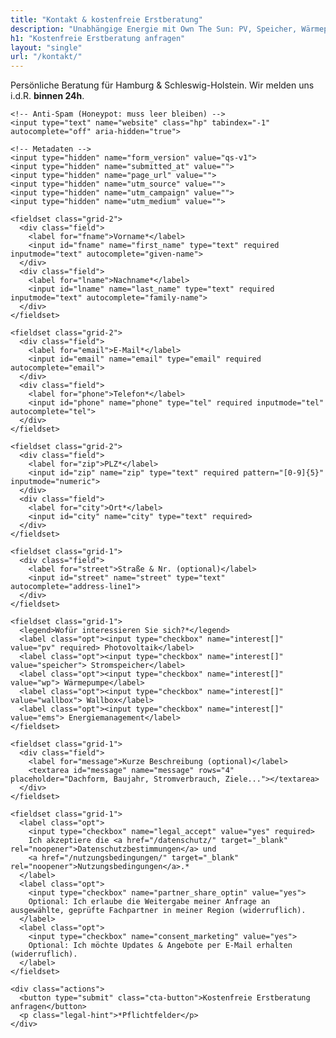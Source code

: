 ```yaml
---
title: "Kontakt & kostenfreie Erstberatung"
description: "Unabhängige Energie mit Own The Sun: PV, Speicher, Wärmepumpe & Wallbox. Kostenfreie Erstberatung – jetzt anfragen."
h1: "Kostenfreie Erstberatung anfragen"
layout: "single"
url: "/kontakt/"
---
```


<section class="form-wrap">
  <p class="lead">
    Persönliche Beratung für Hamburg & Schleswig-Holstein. Wir melden uns i.d.R. <strong>binnen 24h</strong>.
  </p>

  <!-- Formular-Start (WICHTIG) -->
  <form id="ots-contact" class="ots-form" method="post" action="https://automation.ownthesun.de/webhook/lead" novalidate>

    <!-- Anti-Spam (Honeypot: muss leer bleiben) -->
    <input type="text" name="website" class="hp" tabindex="-1" autocomplete="off" aria-hidden="true">

    <!-- Metadaten -->
    <input type="hidden" name="form_version" value="qs-v1">
    <input type="hidden" name="submitted_at" value="">
    <input type="hidden" name="page_url" value="">
    <input type="hidden" name="utm_source" value="">
    <input type="hidden" name="utm_campaign" value="">
    <input type="hidden" name="utm_medium" value="">

    <fieldset class="grid-2">
      <div class="field">
        <label for="fname">Vorname*</label>
        <input id="fname" name="first_name" type="text" required inputmode="text" autocomplete="given-name">
      </div>
      <div class="field">
        <label for="lname">Nachname*</label>
        <input id="lname" name="last_name" type="text" required inputmode="text" autocomplete="family-name">
      </div>
    </fieldset>

    <fieldset class="grid-2">
      <div class="field">
        <label for="email">E-Mail*</label>
        <input id="email" name="email" type="email" required autocomplete="email">
      </div>
      <div class="field">
        <label for="phone">Telefon*</label>
        <input id="phone" name="phone" type="tel" required inputmode="tel" autocomplete="tel">
      </div>
    </fieldset>

    <fieldset class="grid-2">
      <div class="field">
        <label for="zip">PLZ*</label>
        <input id="zip" name="zip" type="text" required pattern="[0-9]{5}" inputmode="numeric">
      </div>
      <div class="field">
        <label for="city">Ort*</label>
        <input id="city" name="city" type="text" required>
      </div>
    </fieldset>

    <fieldset class="grid-1">
      <div class="field">
        <label for="street">Straße & Nr. (optional)</label>
        <input id="street" name="street" type="text" autocomplete="address-line1">
      </div>
    </fieldset>

    <fieldset class="grid-1">
      <legend>Wofür interessieren Sie sich?*</legend>
      <label class="opt"><input type="checkbox" name="interest[]" value="pv" required> Photovoltaik</label>
      <label class="opt"><input type="checkbox" name="interest[]" value="speicher"> Stromspeicher</label>
      <label class="opt"><input type="checkbox" name="interest[]" value="wp"> Wärmepumpe</label>
      <label class="opt"><input type="checkbox" name="interest[]" value="wallbox"> Wallbox</label>
      <label class="opt"><input type="checkbox" name="interest[]" value="ems"> Energiemanagement</label>
    </fieldset>

    <fieldset class="grid-1">
      <div class="field">
        <label for="message">Kurze Beschreibung (optional)</label>
        <textarea id="message" name="message" rows="4" placeholder="Dachform, Baujahr, Stromverbrauch, Ziele..."></textarea>
      </div>
    </fieldset>

    <fieldset class="grid-1">
      <label class="opt">
        <input type="checkbox" name="legal_accept" value="yes" required>
        Ich akzeptiere die <a href="/datenschutz/" target="_blank" rel="noopener">Datenschutzbestimmungen</a> und
        <a href="/nutzungsbedingungen/" target="_blank" rel="noopener">Nutzungsbedingungen</a>.*
      </label>
      <label class="opt">
        <input type="checkbox" name="partner_share_optin" value="yes">
        Optional: Ich erlaube die Weitergabe meiner Anfrage an ausgewählte, geprüfte Fachpartner in meiner Region (widerruflich).
      </label>
      <label class="opt">
        <input type="checkbox" name="consent_marketing" value="yes">
        Optional: Ich möchte Updates & Angebote per E-Mail erhalten (widerruflich).
      </label>
    </fieldset>

    <div class="actions">
      <button type="submit" class="cta-button">Kostenfreie Erstberatung anfragen</button>
      <p class="legal-hint">*Pflichtfelder</p>
    </div>

  </form>
  <!-- Formular-Ende -->

  <!-- Hidden-Felder per JS befüllen; blockiert den 302 nicht -->
  <script>
    (function () {
      var qs = new URLSearchParams(location.search);
      function set(name, val){ var el = document.querySelector('input[name="'+name+'"]'); if (el) el.value = val || ""; }
      set("page_url", location.href);
      set("submitted_at", new Date().toISOString());
      set("utm_source", qs.get("utm_source"));
      set("utm_medium", qs.get("utm_medium"));
      set("utm_campaign", qs.get("utm_campaign"));
    })();
  </script>
</section>
